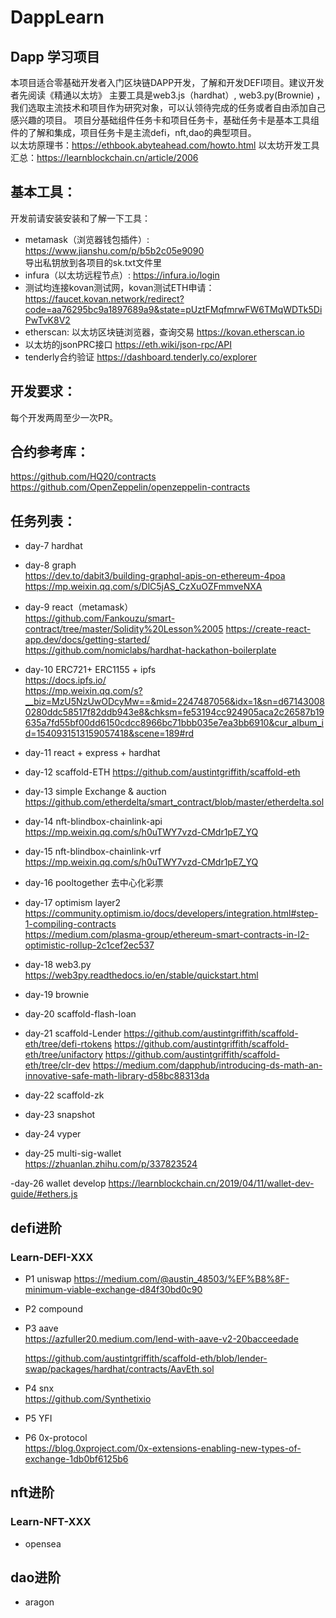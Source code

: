 # DappLearn
  ## Dapp 学习项目
  本项目适合零基础开发者入门区块链DAPP开发，了解和开发DEFI项目。建议开发者先阅读《精通以太坊》
  主要工具是web3.js（hardhat）, web3.py(Brownie) ，我们选取主流技术和项目作为研究对象，可以认领待完成的任务或者自由添加自己感兴趣的项目。
  项目分基础组件任务卡和项目任务卡，基础任务卡是基本工具组件的了解和集成，项目任务卡是主流defi，nft,dao的典型项目。  
  以太坊原理书：https://ethbook.abyteahead.com/howto.html
  以太坊开发工具汇总：https://learnblockchain.cn/article/2006 
 
 ## 基本工具：
 开发前请安装安装和了解一下工具：     
  - metamask（浏览器钱包插件）: https://www.jianshu.com/p/b5b2c05e9090  
  导出私钥放到各项目的sk.txt文件里  
  - infura（以太坊远程节点）: https://infura.io/login   
  - 测试均连接kovan测试网，kovan测试ETH申请：   
  https://faucet.kovan.network/redirect?code=aa76295bc9a1897689a9&state=pUztFMqfmrwFW6TMqWDTk5DiPwTvK8V2
  - etherscan: 以太坊区块链浏览器，查询交易
  https://kovan.etherscan.io
  - 以太坊的jsonPRC接口
  https://eth.wiki/json-rpc/API  
  - tenderly合约验证
  https://dashboard.tenderly.co/explorer
 
  ## 开发要求：
  每个开发两周至少一次PR。
 
 ## 合约参考库：
 https://github.com/HQ20/contracts    
 https://github.com/OpenZeppelin/openzeppelin-contracts 
   
 ##  任务列表：
  - day-7 hardhat         
  - day-8 graph      
     https://dev.to/dabit3/building-graphql-apis-on-ethereum-4poa 
     https://mp.weixin.qq.com/s/DlC5jAS_CzXuOZFmmveNXA      
  - day-9 react（metamask）   
       https://github.com/Fankouzu/smart-contract/tree/master/Solidity%20Lesson%2005 
       https://create-react-app.dev/docs/getting-started/  
       https://github.com/nomiclabs/hardhat-hackathon-boilerplate      
  - day-10  ERC721+ ERC1155 + ipfs    
    https://docs.ipfs.io/   
    https://mp.weixin.qq.com/s?__biz=MzU5NzUwODcyMw==&mid=2247487056&idx=1&sn=d671430080280ddc58517f82ddb943e8&chksm=fe53194cc924905aca2c26587b19635a7fd55bf00dd6150cdcc8966bc71bbb035e7ea3bb6910&cur_album_id=1540931513159057418&scene=189#rd
     
  - day-11 react + express + hardhat  
     
  - day-12 scaffold-ETH
    https://github.com/austintgriffith/scaffold-eth  
  
  - day-13 simple Exchange & auction    
    https://github.com/etherdelta/smart_contract/blob/master/etherdelta.sol       
 
  - day-14 nft-blindbox-chainlink-api    
     https://mp.weixin.qq.com/s/h0uTWY7vzd-CMdr1pE7_YQ
  
  - day-15 nft-blindbox-chainlink-vrf    
       https://mp.weixin.qq.com/s/h0uTWY7vzd-CMdr1pE7_YQ
          
  - day-16 pooltogether
      去中心化彩票
   
  - day-17 optimism layer2  
      https://community.optimism.io/docs/developers/integration.html#step-1-compiling-contracts    
      https://medium.com/plasma-group/ethereum-smart-contracts-in-l2-optimistic-rollup-2c1cef2ec537
  
  - day-18 web3.py   
     https://web3py.readthedocs.io/en/stable/quickstart.html
     
  - day-19 brownie
  
  - day-20 scaffold-flash-loan
 
  - day-21 scaffold-Lender
      https://github.com/austintgriffith/scaffold-eth/tree/defi-rtokens
      https://github.com/austintgriffith/scaffold-eth/tree/unifactory
      https://github.com/austintgriffith/scaffold-eth/tree/clr-dev
      https://medium.com/dapphub/introducing-ds-math-an-innovative-safe-math-library-d58bc88313da
  - day-22 scaffold-zk
  
  - day-23 snapshot
  
  - day-24 vyper
  
  - day-25 multi-sig-wallet  
  https://zhuanlan.zhihu.com/p/337823524  
  
  -day-26 wallet develop
  https://learnblockchain.cn/2019/04/11/wallet-dev-guide/#ethers.js  
  
 
 ##  defi进阶
  ### Learn-DEFI-XXX   
  - P1 uniswap 
    https://medium.com/@austin_48503/%EF%B8%8F-minimum-viable-exchange-d84f30bd0c90
    
  
  - P2 compound  
  
  - P3 aave  
     https://azfuller20.medium.com/lend-with-aave-v2-20bacceedade
     
     https://github.com/austintgriffith/scaffold-eth/blob/lender-swap/packages/hardhat/contracts/AavEth.sol
  
  - P4 snx   
    https://github.com/Synthetixio  
  - P5 YFI
  
  - P6 0x-protocol     
    https://blog.0xproject.com/0x-extensions-enabling-new-types-of-exchange-1db0bf6125b6 
 ##  nft进阶
 
 ### Learn-NFT-XXX   
 - opensea
  
  
 ## dao进阶  
 - aragon